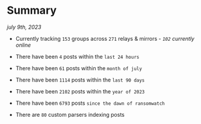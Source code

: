 
# Summary
_july 9th, 2023_

- Currently tracking `153` groups across `271` relays & mirrors - _`102` currently online_

- There have been `4` posts within the `last 24 hours`

- There have been `61` posts within the `month of july`

- There have been `1114` posts within the `last 90 days`

- There have been `2102` posts within the `year of 2023`

- There have been `6793` posts `since the dawn of ransomwatch`

- There are `80` custom parsers indexing posts
